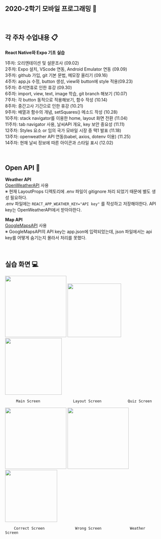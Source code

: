 ## 2020-2학기 모바일 프로그래밍 📱

<br>

## 각 주차 수업내용 📋
**React Native와 Expo 기초 실습**  

1주차: 오리엔테이션 및 설문조사 (09.02)  
2주차: Expo 설치, VScode 연동, Android Emulator 연동 (09.09)  
3주차: github 가입, git 기본 문법, 메모장 올리기 (09.16)  
4주차: app.js 수정, button 생성, view와 button에 style 적용(09.23)  
5주차: 추석연휴로 인한 휴강 (09.30)  
6주차: import, view, text, image 학습, git branch 해보기 (10.07)  
7주차: 각 button 동적으로 적용해보기, 함수 작성 (10.14)  
8주차: 중간고사 기간으로 인한 휴강 (10.21)  
9주차: 배열과 함수의 개념, setSquares() 메소드 작성 (10.28)  
10주차: stack navigator를 이용한 home, layout 화면 전환 (11.04)  
11주차: tab navigator 사용, 날씨API 개요, key 보안 중요성 (11.11)  
12주차: Styles 요소 or 임의 국가 모바일 시장 중 택1 발표 (11.18)  
13주차: openweather API 연동(babel, axios, dotenv 이용) (11.25)  
14주차: 현재 날씨 정보에 따른 아이콘과 스타일 표시 (12.02)  

<br>

## Open API 🔗
**Weather API**  
[OpenWeatherAPI](https://openweathermap.org/api) 사용  
※ 현재 LayoutProps 디렉토리에 .env 파일이 gitignore 처리 되었기 때문에 별도 생성 필요하다.  
   .env 파일에는 `REACT_APP_WEATHER_KEY="API key"` 를 작성하고 저장해야한다. API key는 OpenWeatherAPI에서 받아야한다.  

**Map API**  
[GoogleMapsAPI](https://cloud.google.com/maps-platform/) 사용  
※ GoogleMapsAPI의 API key는 app.json에 입력되었는데, json 파일에서는 api key를 어떻게 숨기는지 몰라서 처리를 못했다.

<br>

## 실습 화면 💻
<div>
<img width="200" src="https://user-images.githubusercontent.com/71359300/100849849-53db9300-34c6-11eb-8924-27aaf6cbdd72.jpg">  
<img width="175" src="https://user-images.githubusercontent.com/71359300/100850122-b6349380-34c6-11eb-8e73-c8328f6d0a67.jpg">
<img width="185" src="https://user-images.githubusercontent.com/71359300/100850138-c187bf00-34c6-11eb-8cfb-9e564a924200.jpg">
</div>

         Main Screen               Layout Screen            Quiz Screen  

<div>
<img width="200" src="https://user-images.githubusercontent.com/71359300/100850342-090e4b00-34c7-11eb-9328-a9b10ebec820.jpg">
<img width="200" src="https://user-images.githubusercontent.com/71359300/100850382-13c8e000-34c7-11eb-946d-35e62713639a.jpg">
<img width="170" src="https://user-images.githubusercontent.com/71359300/100850417-1f1c0b80-34c7-11eb-93cc-3ca2e3ce1a21.jpg">
</div>

        Correct Screen              Wrong Screen             Weather Screen  

